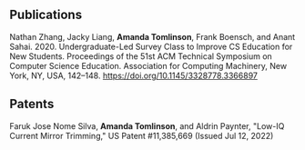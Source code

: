 ## Publications

Nathan Zhang, Jacky Liang, **Amanda Tomlinson**, Frank Boensch, and Anant Sahai. 2020. Undergraduate-Led Survey Class to Improve CS Education for New Students. Proceedings of the 51st ACM Technical Symposium on Computer Science Education. Association for Computing Machinery, New York, NY, USA, 142–148. https://doi.org/10.1145/3328778.3366897

## Patents

Faruk Jose Nome Silva, **Amanda Tomlinson**, and Aldrin Paynter, "Low-IQ Current Mirror Trimming," US Patent #11,385,669 (Issued Jul 12, 2022)
